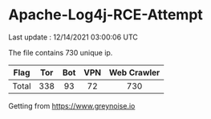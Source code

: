 
# Apache-Log4j-RCE-Attempt

Last update : 12/14/2021 03:00:06 UTC

The file contains 730 unique ip.

| Flag | Tor | Bot | VPN | Web Crawler|
| :---:   | :-: | :-: | :-: | :-: |
| Total | 338 | 93 | 72 | 730 |

Getting from https://www.greynoise.io